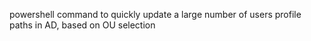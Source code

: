 powershell command to quickly update a large number of users profile paths in AD, based on OU selection
